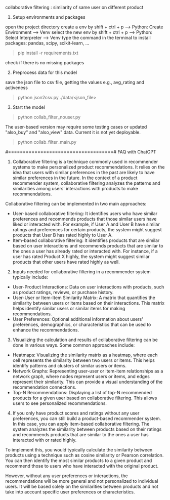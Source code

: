 collaborative filtering : similarity of same user on different product

1. Setup environments and packages

open the project directory
create a env by shift + ctrl + p --> Python: Create Environment --> Venv
select the new env by shift + ctrl + p --> Python: Select Interpreter --> Venv
type the command in the terminal to install packages: pandas, scipy, scikit-learn, ...
> pip install -r requirements.txt
    
check if there is no missing packages


2. Preprocess data for this model

save the json file to csv file, getting the values e.g., avg_rating and activeness
> python json2csv.py ./data/<json_file>


3. Start the model
> python collab_filter_nouser.py

The user-based version may require some testing cases or updated "also_buy" and "also_view" data.
Current it is not yet deployable.
> python collab_filter_main.py


#====================================#
FAQ with ChatGPT

1. Collaborative filtering is a technique commonly used in recommender systems to make personalized product recommendations. It relies on the idea that users with similar preferences in the past are likely to have similar preferences in the future. In the context of a product recommender system, collaborative filtering analyzes the patterns and similarities among users' interactions with products to make recommendations.

Collaborative filtering can be implemented in two main approaches:

- User-based collaborative filtering: It identifies users who have similar preferences and recommends products that those similar users have liked or interacted with. For example, if User A and User B have similar ratings and preferences for certain products, the system might suggest products that User B has rated highly to User A.
- Item-based collaborative filtering: It identifies products that are similar based on user interactions and recommends products that are similar to the ones a user has already rated or interacted with. For instance, if a user has rated Product X highly, the system might suggest similar products that other users have rated highly as well.


2. Inputs needed for collaborative filtering in a recommender system typically include:

- User-Product Interactions: Data on user interactions with products, such as product ratings, reviews, or purchase history.
- User-User or Item-Item Similarity Matrix: A matrix that quantifies the similarity between users or items based on their interactions. This matrix helps identify similar users or similar items for making recommendations.
- User Preferences: Optional additional information about users' preferences, demographics, or characteristics that can be used to enhance the recommendations.

3. Visualizing the calculation and results of collaborative filtering can be done in various ways. Some common approaches include:

- Heatmaps: Visualizing the similarity matrix as a heatmap, where each cell represents the similarity between two users or items. This helps identify patterns and clusters of similar users or items.
- Network Graphs: Representing user-user or item-item relationships as a network graph, where nodes represent users or items, and edges represent their similarity. This can provide a visual understanding of the recommendation connections.
- Top-N Recommendations: Displaying a list of top-N recommended products for a given user based on collaborative filtering. This allows users to see personalized recommendations.

4. If you only have product scores and ratings without any user preferences, you can still build a product-based recommender system. In this case, you can apply item-based collaborative filtering. The system analyzes the similarity between products based on their ratings and recommends products that are similar to the ones a user has interacted with or rated highly.

To implement this, you would typically calculate the similarity between products using a technique such as cosine similarity or Pearson correlation. You can then identify the most similar products to a given product and recommend those to users who have interacted with the original product.

However, without any user preferences or interactions, the recommendations will be more general and not personalized to individual users. It will be based solely on the similarities between products and not take into account specific user preferences or characteristics.